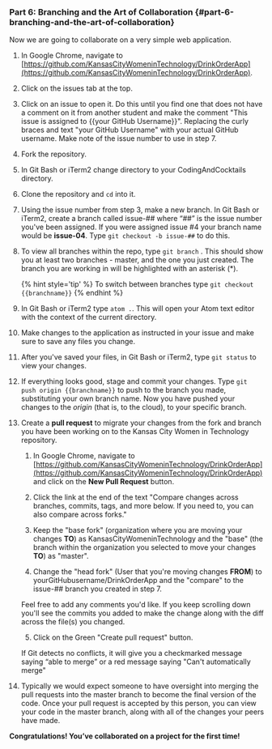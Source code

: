 ### Part 6: Branching and the Art of Collaboration {#part-6-branching-and-the-art-of-collaboration}

Now we are going to collaborate on a very simple web application.

1.  In Google Chrome, navigate to [https://github.com/KansasCityWomeninTechnology/DrinkOrderApp](https://github.com/KansasCityWomeninTechnology/DrinkOrderApp). 

2. Click on the issues tab at the top.

3. Click on an issue to open it.  Do this until you find one that does not have a comment on it from another student and make the comment "This issue is assigned to {{your GitHub Username}}". Replacing the curly braces and text "your GitHub Username" with your actual GitHub username. Make note of the issue number to use in step 7. 

4. Fork the repository.

5. In Git Bash or iTerm2 change directory to your CodingAndCocktails directory.

6. Clone the repository and `cd` into it.

7. Using the issue number from step 3, make a new branch. In Git Bash or iTerm2, create a branch called issue-## where “##” is the issue number you've been assigned. If you were assigned issue #4 your branch name would be **issue-04**. Type `git checkout -b issue-##` to do this.

8. To view all branches within the repo, type `git branch` . This should show you at least two branches - master, and the one you just created. The branch you are working in will be highlighted with an asterisk (*).

    {% hint style='tip' %}
    To switch between branches type `git checkout {{branchname}}` 
    {% endhint %}
    
9.  In Git Bash or iTerm2 type `atom .`. This will open your Atom text editor with the context of the current directory.

10. Make changes to the application as instructed in your issue and make sure to save any files you change. 

11.  After you've saved your files, in Git Bash or iTerm2, type `git status` to view your changes. 

12. If everything looks good, stage and commit your changes. Type `git push origin {{branchname}}` to push to the branch you made, substituting your own branch name. Now you have pushed your changes to the _origin_ (that is, to the cloud), to your specific branch.

9. Create a **pull request** to migrate your changes from the fork and branch you have been working on to the Kansas City Women in Technology repository.

    1. In Google Chrome, navigate to [https://github.com/KansasCityWomeninTechnology/DrinkOrderApp](https://github.com/KansasCityWomeninTechnology/DrinkOrderApp) and click on the **New Pull Request** button.

    2. Click the link at the end of the text "Compare changes across branches, commits, tags, and more below. If you need to, you can also compare across forks."
    
    3. Keep the "base fork" (organization where you are moving your changes **TO**) as KansasCityWomeninTechnology and the "base" (the branch within the organization you selected to move your changes **TO**) as "master".
    
    4. Change the "head fork" (User that you're moving changes **FROM**) to yourGitHubusername/DrinkOrderApp and the "compare" to the issue-## branch you created in step 7.
    
    Feel free to add any comments you'd like.  If you keep scrolling down you'll see the commits you added to make the change along with the diff across the file(s) you changed.
    
    5. Click on the Green "Create pull request" button.

    If Git detects no conflicts, it will give you a checkmarked message saying “able to merge” or a red message saying "Can't automatically merge"

11.  Typically we would expect someone to have oversight into merging the pull requests into the master branch to become the final version of the code. Once your pull request is accepted by this person, you can view your code in the master branch, along with all of the changes your peers have made.

**Congratulations! You’ve collaborated on a project for the first time!**